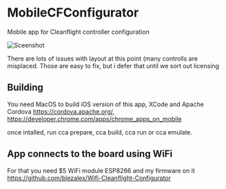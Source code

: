 # MobileCFConfigurator
Mobile app for Cleanflight controller configuration

![Sceenshot](http://i.imgur.com/aq6T27z.png?1)

There are lots of issues with layout at this point (many controlls are misplaced. Those are easy to fix, but i defer that until we sort out licensing

## Building
You need MacOS to build iOS version of this app, XCode and Apache Cordova https://cordova.apache.org/, https://developer.chrome.com/apps/chrome_apps_on_mobile

once intalled, run cca prepare, cca build, cca run or cca emulate.


## App connects to the board using WiFi
For that you need $5 WiFi module ESP8266 and my firmware on it https://github.com/blezalex/Wifi-Cleanflight-Configurator

